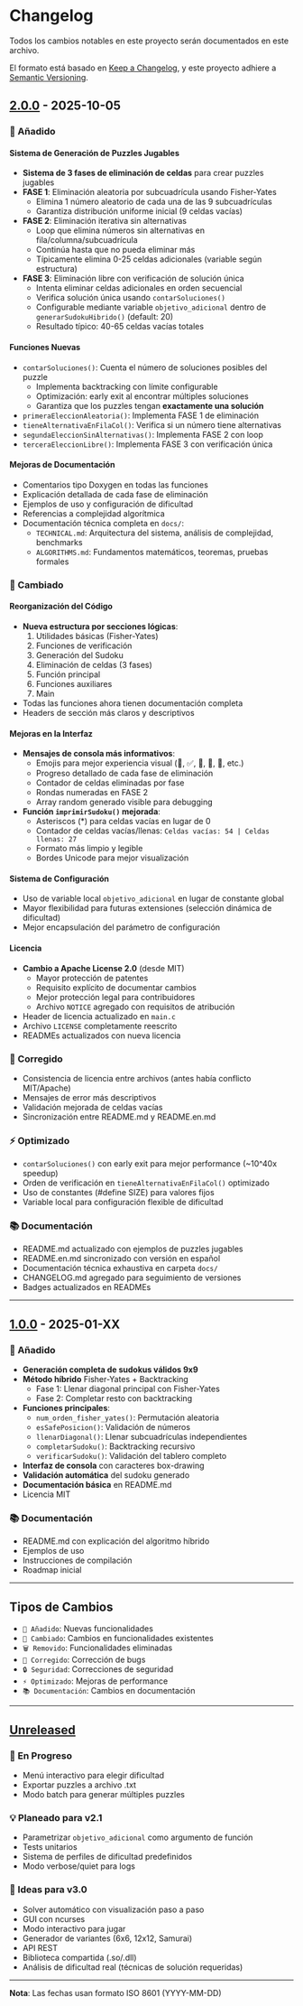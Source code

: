 # Changelog

Todos los cambios notables en este proyecto serán documentados en este archivo.

El formato está basado en [Keep a Changelog](https://keepachangelog.com/es-ES/1.0.0/),
y este proyecto adhiere a [Semantic Versioning](https://semver.org/lang/es/).

## [2.0.0] - 2025-10-05

### 🎉 Añadido

#### Sistema de Generación de Puzzles Jugables
- **Sistema de 3 fases de eliminación de celdas** para crear puzzles jugables
- **FASE 1**: Eliminación aleatoria por subcuadrícula usando Fisher-Yates
  - Elimina 1 número aleatorio de cada una de las 9 subcuadrículas
  - Garantiza distribución uniforme inicial (9 celdas vacías)
- **FASE 2**: Eliminación iterativa sin alternativas
  - Loop que elimina números sin alternativas en fila/columna/subcuadrícula
  - Continúa hasta que no pueda eliminar más
  - Típicamente elimina 0-25 celdas adicionales (variable según estructura)
- **FASE 3**: Eliminación libre con verificación de solución única
  - Intenta eliminar celdas adicionales en orden secuencial
  - Verifica solución única usando `contarSoluciones()`
  - Configurable mediante variable `objetivo_adicional` dentro de `generarSudokuHibrido()` (default: 20)
  - Resultado típico: 40-65 celdas vacías totales

#### Funciones Nuevas
- `contarSoluciones()`: Cuenta el número de soluciones posibles del puzzle
  - Implementa backtracking con límite configurable
  - Optimización: early exit al encontrar múltiples soluciones
  - Garantiza que los puzzles tengan **exactamente una solución**
- `primeraEleccionAleatoria()`: Implementa FASE 1 de eliminación
- `tieneAlternativaEnFilaCol()`: Verifica si un número tiene alternativas
- `segundaEleccionSinAlternativas()`: Implementa FASE 2 con loop
- `terceraEleccionLibre()`: Implementa FASE 3 con verificación única

#### Mejoras de Documentación
- Comentarios tipo Doxygen en todas las funciones
- Explicación detallada de cada fase de eliminación
- Ejemplos de uso y configuración de dificultad
- Referencias a complejidad algorítmica
- Documentación técnica completa en `docs/`:
  - `TECHNICAL.md`: Arquitectura del sistema, análisis de complejidad, benchmarks
  - `ALGORITHMS.md`: Fundamentos matemáticos, teoremas, pruebas formales

### 🔄 Cambiado

#### Reorganización del Código
- **Nueva estructura por secciones lógicas**:
  1. Utilidades básicas (Fisher-Yates)
  2. Funciones de verificación
  3. Generación del Sudoku
  4. Eliminación de celdas (3 fases)
  5. Función principal
  6. Funciones auxiliares
  7. Main
- Todas las funciones ahora tienen documentación completa
- Headers de sección más claros y descriptivos

#### Mejoras en la Interfaz
- **Mensajes de consola más informativos**:
  - Emojis para mejor experiencia visual (🎲, ✅, 🔄, 🛑, 🎯, etc.)
  - Progreso detallado de cada fase de eliminación
  - Contador de celdas eliminadas por fase
  - Rondas numeradas en FASE 2
  - Array random generado visible para debugging
- **Función `imprimirSudoku()` mejorada**:
  - Asteriscos (*) para celdas vacías en lugar de 0
  - Contador de celdas vacías/llenas: `Celdas vacías: 54 | Celdas llenas: 27`
  - Formato más limpio y legible
  - Bordes Unicode para mejor visualización

#### Sistema de Configuración
- Uso de variable local `objetivo_adicional` en lugar de constante global
- Mayor flexibilidad para futuras extensiones (selección dinámica de dificultad)
- Mejor encapsulación del parámetro de configuración

#### Licencia
- **Cambio a Apache License 2.0** (desde MIT)
  - Mayor protección de patentes
  - Requisito explícito de documentar cambios
  - Mejor protección legal para contribuidores
  - Archivo `NOTICE` agregado con requisitos de atribución
- Header de licencia actualizado en `main.c`
- Archivo `LICENSE` completamente reescrito
- READMEs actualizados con nueva licencia

### 🐛 Corregido
- Consistencia de licencia entre archivos (antes había conflicto MIT/Apache)
- Mensajes de error más descriptivos
- Validación mejorada de celdas vacías
- Sincronización entre README.md y README.en.md

### ⚡ Optimizado
- `contarSoluciones()` con early exit para mejor performance (~10^40x speedup)
- Orden de verificación en `tieneAlternativaEnFilaCol()` optimizado
- Uso de constantes (#define SIZE) para valores fijos
- Variable local para configuración flexible de dificultad

### 📚 Documentación
- README.md actualizado con ejemplos de puzzles jugables
- README.en.md sincronizado con versión en español
- Documentación técnica exhaustiva en carpeta `docs/`
- CHANGELOG.md agregado para seguimiento de versiones
- Badges actualizados en READMEs

---

## [1.0.0] - 2025-01-XX

### 🎉 Añadido
- **Generación completa de sudokus válidos 9x9**
- **Método híbrido** Fisher-Yates + Backtracking
  - Fase 1: Llenar diagonal principal con Fisher-Yates
  - Fase 2: Completar resto con backtracking
- **Funciones principales**:
  - `num_orden_fisher_yates()`: Permutación aleatoria
  - `esSafePosicion()`: Validación de números
  - `llenarDiagonal()`: Llenar subcuadrículas independientes
  - `completarSudoku()`: Backtracking recursivo
  - `verificarSudoku()`: Validación del tablero completo
- **Interfaz de consola** con caracteres box-drawing
- **Validación automática** del sudoku generado
- **Documentación básica** en README.md
- Licencia MIT

### 📚 Documentación
- README.md con explicación del algoritmo híbrido
- Ejemplos de uso
- Instrucciones de compilación
- Roadmap inicial

---

## Tipos de Cambios
- `🎉 Añadido`: Nuevas funcionalidades
- `🔄 Cambiado`: Cambios en funcionalidades existentes
- `🗑️ Removido`: Funcionalidades eliminadas
- `🐛 Corregido`: Corrección de bugs
- `🔒 Seguridad`: Correcciones de seguridad
- `⚡ Optimizado`: Mejoras de performance
- `📚 Documentación`: Cambios en documentación

---

## [Unreleased]

### 🚧 En Progreso
- Menú interactivo para elegir dificultad
- Exportar puzzles a archivo .txt
- Modo batch para generar múltiples puzzles

### 💡 Planeado para v2.1
- Parametrizar `objetivo_adicional` como argumento de función
- Tests unitarios
- Sistema de perfiles de dificultad predefinidos
- Modo verbose/quiet para logs

### 🔮 Ideas para v3.0
- Solver automático con visualización paso a paso
- GUI con ncurses
- Modo interactivo para jugar
- Generador de variantes (6x6, 12x12, Samurai)
- API REST
- Biblioteca compartida (.so/.dll)
- Análisis de dificultad real (técnicas de solución requeridas)

---

**Nota**: Las fechas usan formato ISO 8601 (YYYY-MM-DD)

[2.0.0]: https://github.com/chaLords/sudoku_en_c/releases/tag/v2.0.0
[1.0.0]: https://github.com/chaLords/sudoku_en_c/releases/tag/v1.0.0
[Unreleased]: https://github.com/chaLords/sudoku_en_c/compare/v2.0.0...HEAD
